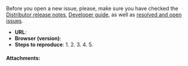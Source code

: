 Before you open a new issue, please, make sure you have checked the [Distributor release notes](https://www.mewssystems.com/release-notes/), [Developer guide](http://mewssystems.github.io/public/content/developers.html), as well as [resolved and open issues](https://github.com/MewsSystems/public/issues?utf8=✓&q=is%3Aissue).
 
<!-- Description of the issue: -->
 
 
<!-- Structured issue report: -->
 
- **URL**: 
- **Browser (version)**: 
- **Steps to reproduce**: 
    1. 
    2. 
    3. 
    4. 
    5. 
 
<!-- Provide the code or the screenshots in the field below: -->
#### Attachments:
